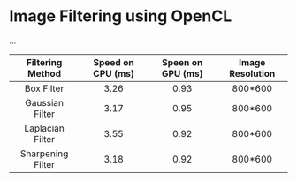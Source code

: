 # Image Filtering using OpenCL

...





| Filtering Method  |  Speed on CPU (ms) | Speen on GPU (ms) | Image Resolution |
| :---:             | :---: | :---: | :---: |
| Box Filter        | 3.26 | 0.93 | 800*600 |
| Gaussian Filter   | 3.17 | 0.95 | 800*600 |
| Laplacian Filter  | 3.55 | 0.92 | 800*600 |
| Sharpening Filter | 3.18 | 0.92 | 800*600 |



